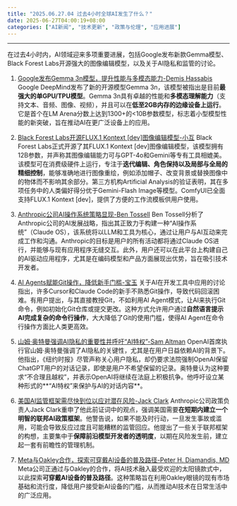 ```yaml
---
title: "2025.06.27.04 过去4小时全球AI发生了什么？"
date: 2025-06-27T04:00:19+08:00
categories: ["AI新闻", "技术更新", "政策与伦理", "应用进展"]
---
```


---

在过去4小时内，AI领域迎来多项重要进展，包括Google发布新款Gemma模型、Black Forest Labs开源强大的图像编辑模型，以及关于AI隐私和监管的讨论。

1.  [Google发布Gemma 3n模型，提升性能与多模态能力-Demis Hassabis](https://x.com/demishassabis/status/1938300323388399695)
    Google DeepMind发布了新的开源模型Gemma 3n，该模型被指出是目前**最强大的单GPU/TPU模型**。Gemma 3n具有卓越的性能和**多模态理解能力**（支持文本、音频、图像、视频），并且可以在**低至2GB内存的边缘设备上运行**。它是首个在LM Arena分数上达到1300+的<10B参数模型，标志着小型模型性能的新突破，旨在推动AI在更广泛设备上的应用。

2.  [Black Forest Labs开源FLUX.1 Kontext [dev]图像编辑模型-小互](https://x.com/imxiaohu/status/1938268234945597756)
    Black Forest Labs正式开源了其FLUX.1 Kontext [dev]图像编辑模型，该模型拥有12B参数，并声称其图像编辑能力可与GPT-4o和Gemini等专有工具相媲美。该模型可在消费级硬件上运行，专注于**迭代编辑、角色保持以及局部与全局的精细控制**，能够准确地进行图像重绘，例如添加帽子、改变背景或替换图像中的物体而不影响其余部分。第三方机构Artificial Analysis的验证表明，其在多项任务中的人类偏好得分优于Gemini-Flash Image等模型。ComfyUI已全面支持FLUX.1 Kontext [dev]，提供了方便的工作流模板供用户使用。

3.  [Anthropic公司AI操作系统策略显现-Ben Tossell](https://x.com/bentossell/status/1938288573255422260)
    Ben Tossell分析了Anthropic公司的AI发展战略，指出其正致力于构建一种“AI操作系统”（Claude OS），该系统将以LLM和工具为核心，通过让用户与AI互动来完成工作和沟通。Anthropic的目标是用户的所有活动都将通过Claude OS进行，并能够与现有应用程序无缝交互。此外，用户还可以在此平台上构建自己的AI驱动应用程序，尤其是在编码模型和产品方面展现出优势，旨在吸引技术开发者。

4.  [AI Agents赋能Git操作，降低新手门槛-宝玉](https://x.com/dotey/status/1938295414110994457)
    关于AI在开发工具中应用的讨论指出，许多Cursor和Claude Code的新手不熟悉Git操作，导致代码回滚困难。有用户提出，与其直接教授Git，不如利用AI Agent模式，让AI来执行Git命令，例如初始化Git仓库或提交更改。这种方式允许用户通过**自然语言提示AI完成复杂的命令行操作**，大大降低了Git的使用门槛，使得AI Agent在命令行操作方面比人类更高效。

5.  [山姆·奥特曼强调AI隐私的重要性并呼吁“AI特权”-Sam Altman](https://x.com/sama/status/1938277441400934447)
    OpenAI首席执行官山姆·奥特曼强调了AI隐私的关键性，尤其是在用户日益依赖AI的背景下。他指出，《纽约时报》尽管声称关心用户隐私，却仍要求法院强制OpenAI保留ChatGPT用户的对话记录，即使是用户不希望保留的记录。奥特曼认为这种要求“不合理且越权”，并表示OpenAI将继续在法庭上积极抗争。他呼吁设立某种形式的**“AI特权”来保护与AI的对话内容**。

6.  [美国AI监管框架需尽快到位以应对潜在风险-Jack Clark](https://x.com/jackclarkSF/status/1938293432893772103)
    Anthropic公司政策负责人Jack Clark重申了他此前证词中的观点，强调美国需要**在短期内建立一个明智的联邦AI政策框架**。他警告说，如果不能及时行动，一旦发生事故或滥用，可能会导致反应过度且可能糟糕的监管回应。他提出了一些关于联邦框架的构想，主要集中于**保障前沿模型开发者的透明度**，以期在风险发生前，建立起一套有前瞻性的管理机制。

7.  [Meta与Oakley合作，探索可穿戴AI设备的普及路径-Peter H. Diamandis, MD](https://x.com/PeterDiamandis/status/1938288819834343560)
    Meta公司正通过与Oakley的合作，将AI技术融入最受欢迎的太阳镜款式中，以此探索**可穿戴AI设备的普及路径**。这种策略旨在利用Oakley眼镜的现有市场基础和流行度，降低用户接受新AI设备的门槛，从而推动AI技术在日常生活中的广泛应用。